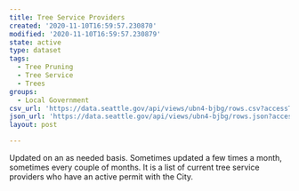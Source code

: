 ```yaml
---
title: Tree Service Providers
created: '2020-11-10T16:59:57.230870'
modified: '2020-11-10T16:59:57.230879'
state: active
type: dataset
tags:
  - Tree Pruning
  - Tree Service
  - Trees
groups:
  - Local Government
csv_url: 'https://data.seattle.gov/api/views/ubn4-bjbg/rows.csv?accessType=DOWNLOAD'
json_url: 'https://data.seattle.gov/api/views/ubn4-bjbg/rows.json?accessType=DOWNLOAD'
layout: post

---
```

Updated on an as needed basis. Sometimes updated a few times a month, sometimes every couple of months. It is a list of current tree service providers who have an active permit with the City.
